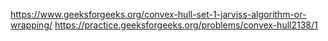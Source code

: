 https://www.geeksforgeeks.org/convex-hull-set-1-jarviss-algorithm-or-wrapping/
https://practice.geeksforgeeks.org/problems/convex-hull2138/1
